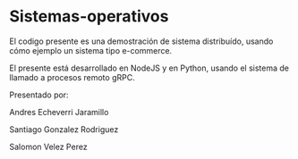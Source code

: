 # Sistemas-operativos

El codigo presente es una demostración de sistema distribuído, usando cómo ejemplo un sistema tipo e-commerce.


El presente está desarrollado en NodeJS y en Python, usando el sistema de llamado a procesos remoto gRPC.


Presentado por:

Andres Echeverri Jaramillo

Santiago Gonzalez Rodriguez

Salomon Velez Perez
